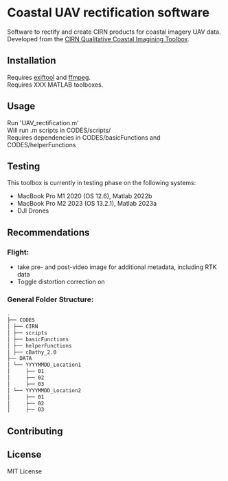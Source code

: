# Coastal UAV rectification software
Software to rectify and create CIRN products for coastal imagery UAV data. <br />
Developed from the [CIRN Qualitative Coastal Imagining Toolbox](https://github.com/Coastal-Imaging-Research-Network/CIRN-Quantitative-Coastal-Imaging-Toolbox). 

## Installation
Requires [exiftool](https://exiftool.org) and [ffmpeg](https://ffmpeg.org/download.html). <br />
Requires XXX MATLAB toolboxes. <br />

## Usage
Run 'UAV_rectification.m' <br />
Will run .m scripts in CODES/scripts/ <br />
Requires dependencies in CODES/basicFunctions and CODES/helperFunctions <br />

## Testing
This toolbox is currently in testing phase on the following systems:
- MacBook Pro M1 2020 (OS 12.6), Matlab 2022b
- MacBook Pro M2 2023 (OS 13.2.1), Matlab 2023a
- DJI Drones

## Recommendations
### Flight:
- take pre- and post-video image for additional metadata, including RTK data
- Toggle distortion correction on

### General Folder Structure:
```bash
.
├── CODES
│ ├── CIRN
│ ├── scripts
│ ├── basicFunctions
│ ├── helperFunctions
│ ├── cBathy_2.0
├── DATA
│ └── YYYYMMDD_Location1
│     ├── 01
│     ├── 02
│     ├── 03
│ └── YYYYMMDD_Location2
│     ├── 01
│     ├── 02
│     ├── 03
```

## Contributing



## License
MIT License
